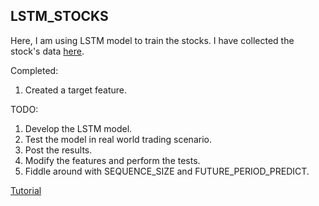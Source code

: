 ## LSTM_STOCKS

Here, I am using LSTM model to train the stocks. I have collected the stock's data [here](https://in.finance.yahoo.com/quote/TITAN.NS/history?period1=1205557200&period2=1552626000&interval=1d&filter=history&frequency=1d).

Completed:

1. Created a target feature.

TODO:
1. Develop the LSTM model.
2. Test the model in real world trading scenario.
3. Post the results.
4. Modify the features and perform the tests.
5. Fiddle around with SEQUENCE_SIZE and FUTURE_PERIOD_PREDICT.

[Tutorial](https://www.youtube.com/watch?v=ne-dpRdNReI&list=PLQVvvaa0QuDfhTox0AjmQ6tvTgMBZBEXN&index=8) 
